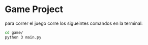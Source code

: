 # Game Project

para correr el juego corre los sigueintes comandos en la terminal:
```sh
cd game/
python 3 main.py
```